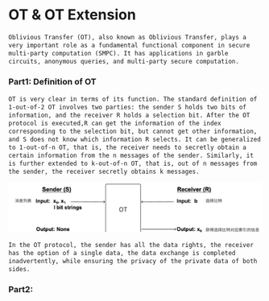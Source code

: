 # OT &  OT Extension

    Oblivious Transfer (OT), also known as Oblivious Transfer, plays a very important role as a fundamental functional component in secure multi-party computation (SMPC). It has applications in garble circuits, anonymous queries, and multi-party secure computation.

### Part1: Definition of OT

    OT is very clear in terms of its function. The standard definition of 1-out-of-2 OT involves two parties: the sender S holds two bits of information, and the receiver R holds a selection bit. After the OT protocol is executed,R can get the information of the index corresponding to the selection bit, but cannot get other information, and S does not know which information R selects. It can be generalized to 1-out-of-n OT, that is, the receiver needs to secretly obtain a certain information from the n messages of the sender. Similarly, it is further extended to k-out-of-n OT, that is, out of n messages from the sender, the receiver secretly obtains k messages.

![1730708346728](image/OT/1730708346728.png)

    In the OT protocol, the sender has all the data rights, the receiver has the option of a single data, the data exchange is completed inadvertently, while ensuring the privacy of the private data of both sides.

### Part2:
